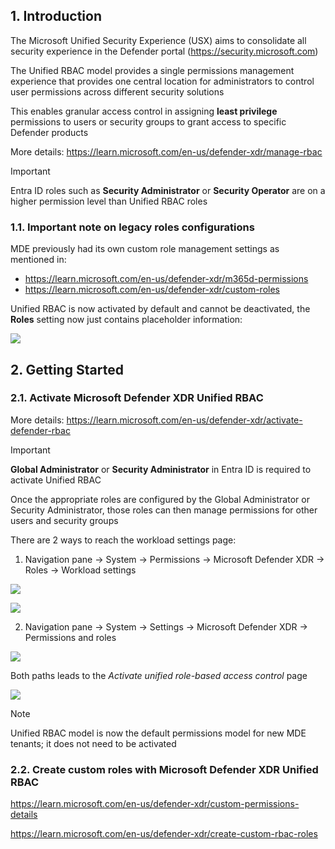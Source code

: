 ## 1. Introduction

The Microsoft Unified Security Experience (USX) aims to consolidate all security experience in the Defender portal (https://security.microsoft.com)

The Unified RBAC model provides a single permissions management experience that provides one central location for administrators to control user permissions across different security solutions

This enables granular access control in assigning **least privilege** permissions to users or security groups to grant access to specific Defender products

More details: https://learn.microsoft.com/en-us/defender-xdr/manage-rbac

> [!Important]
>
> Entra ID roles such as **Security Administrator** or **Security Operator** are on a higher permission level than Unified RBAC roles

### 1.1. Important note on legacy roles configurations

MDE previously had its own custom role management settings as mentioned in:
- https://learn.microsoft.com/en-us/defender-xdr/m365d-permissions
- https://learn.microsoft.com/en-us/defender-xdr/custom-roles

Unified RBAC is now activated by default and cannot be deactivated, the **Roles** setting now just contains placeholder information:

![](https://github.com/user-attachments/assets/40465799-832c-4198-81d5-8a0525c6b826)


## 2. Getting Started

### 2.1. Activate Microsoft Defender XDR Unified RBAC

More details: https://learn.microsoft.com/en-us/defender-xdr/activate-defender-rbac

> [!Important]
>
> **Global Administrator** or **Security Administrator** in Entra ID is required to activate Unified RBAC
>
> Once the appropriate roles are configured by the Global Administrator or Security Administrator, those roles can then manage permissions for other users and security groups

There are 2 ways to reach the workload settings page:

1. Navigation pane → System → Permissions → Microsoft Defender XDR → Roles → Workload settings

![](https://github.com/user-attachments/assets/c8eb6ea2-e069-4588-afbd-7a5d96dfeb15)

![](https://github.com/user-attachments/assets/41270a6d-f5a0-401d-b487-706925e4bd09)

2. Navigation pane → System → Settings → Microsoft Defender XDR → Permissions and roles

![](https://github.com/user-attachments/assets/acb6831b-d877-477b-ae84-98d9c5e54926)

Both paths leads to the _Activate unified role-based access control_ page

![](https://github.com/user-attachments/assets/8660037b-9232-4133-a66f-0ef1b83bc54a)

> [!Note]
> 
> Unified RBAC model is now the default permissions model for new MDE tenants; it does not need to be activated

### 2.2. Create custom roles with Microsoft Defender XDR Unified RBAC

https://learn.microsoft.com/en-us/defender-xdr/custom-permissions-details

https://learn.microsoft.com/en-us/defender-xdr/create-custom-rbac-roles
